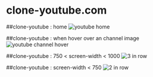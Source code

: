 # clone-youtube.com

##clone-youtube : home
![youtube home](https://user-images.githubusercontent.com/89832451/225054193-d5ae7ab8-57c2-4896-9bb3-45daea964bf9.png)

##clone-youtube : when hover over an channel image
![youtube channel hover](https://user-images.githubusercontent.com/89832451/225054403-dec244d7-b8f2-4a90-aea6-e3f807ef1f4e.png)

##clone-youtube : 750 < screen-width < 1000
![3 in row](https://user-images.githubusercontent.com/89832451/225054560-6a55bf81-4af5-4460-916c-ebdad9568369.png)

##clone-youtube : screen-width < 750
![2 in row](https://user-images.githubusercontent.com/89832451/225054536-81430390-313b-4ac9-8e1d-6aac6ac63729.png)
